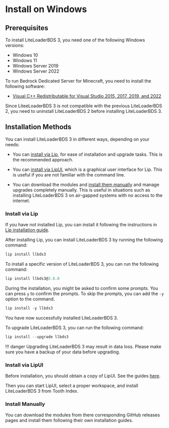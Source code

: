 # Install on Windows

## Prerequisites

To install LiteLoaderBDS 3, you need one of the following Windows versions:

- Windows 10
- Windows 11
- Windows Server 2019
- Windows Server 2022

To run Bedrock Dedicated Server for Minecraft, you need to install the following software:

- [Visual C++ Redistributable for Visual Studio 2015, 2017, 2019, and 2022](https://aka.ms/vs/17/release/vc_redist.x64.exe)

Since LiteeLoaderBDS 3 is not compatible with the previous LiteLoaderBDS 2, you need to uninstall LiteLoaderBDS 2 before installing LiteLoaderBDS 3.

## Installation Methods

You can install LiteLoaderBDS 3 in different ways, depending on your needs:

- You can [install via Lip](#install-via-lip), for ease of installation and upgrade tasks. This is the recommended approach.

- You can [install via LipUI](#install-via-lipui), which is a graphical user interface for Lip. This is useful if you are not familiar with the command line.

- You can download the modules and [install them manually](#install-manually) and manage upgrades completely manually. This is useful in situations such as installing LiteLoaderBDS 3 on air-gapped systems with no access to the internet.

### Install via Lip

If you have not installed Lip, you can install it following the instructions in [Lip installation guide](https://docs.lippkg.com/installation.html).

After installing Lip, you can install LiteLoaderBDS 3 by running the following command:

```powershell
lip install llbds3
```

To install a specific version of LiteLoaderBDS 3, you can run the following command:

```powershell
lip install llbds3@3.0.0
```

During the installation, you might be asked to confirm some prompts. You can press `y` to confirm the prompts. To skip the prompts, you can add the `-y` option to the command.

```powershell
lip install -y llbds3
```

You have now successfully installed LiteLoaderBDS 3.

To upgrade LiteLoaderBDS 3, you can run the following command:

```powershell
lip install --upgrade llbds3
```

!!! danger
    Upgrading LiteLoaderBDS 3 may result in data loss. Please make sure you have a backup of your data before upgrading.

### Install via LipUI

Before installation, you should obtain a copy of LipUI. See the guides [here](https://docs.lippkg.com/lipui_quickstart.html).

Then you can start LipUI, select a proper workspace, and install LiteLoaderBDS 3 from Tooth Index.

### Install Manually

You can download the modules from there corresponding GitHub releases pages and install them following their own installation guides.

